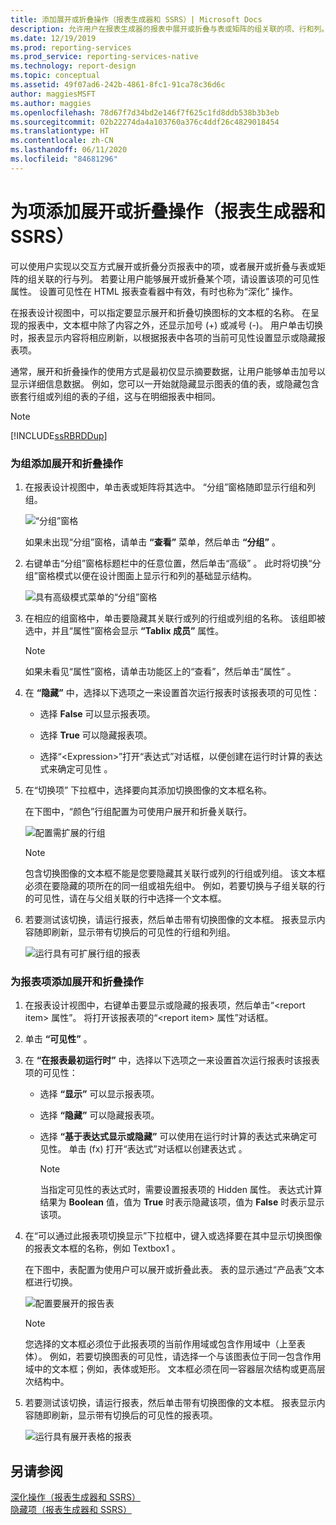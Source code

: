 ```yaml
---
title: 添加展开或折叠操作（报表生成器和 SSRS）| Microsoft Docs
description: 允许用户在报表生成器的报表中展开或折叠与表或矩阵的组关联的项、行和列。
ms.date: 12/19/2019
ms.prod: reporting-services
ms.prod_service: reporting-services-native
ms.technology: report-design
ms.topic: conceptual
ms.assetid: 49f07ad6-242b-4861-8fc1-91ca78c36d6c
author: maggiesMSFT
ms.author: maggies
ms.openlocfilehash: 78d67f7d34bd2e146f7f625c1fd8ddb538b3b3eb
ms.sourcegitcommit: 02b22274da4a103760a376c4ddf26c4829018454
ms.translationtype: HT
ms.contentlocale: zh-CN
ms.lasthandoff: 06/11/2020
ms.locfileid: "84681296"
---
```

# <a name="add-an-expand-or-collapse-action-to-an-item-report-builder--ssrs"></a>为项添加展开或折叠操作（报表生成器和 SSRS）
  可以使用户实现以交互方式展开或折叠分页报表中的项，或者展开或折叠与表或矩阵的组关联的行与列。 若要让用户能够展开或折叠某个项，请设置该项的可见性属性。 设置可见性在 HTML 报表查看器中有效，有时也称为“深化”  操作。  
  
 在报表设计视图中，可以指定要显示展开和折叠切换图标的文本框的名称。 在呈现的报表中，文本框中除了内容之外，还显示加号 (+) 或减号 (-)。 用户单击切换时，报表显示内容将相应刷新，以根据报表中各项的当前可见性设置显示或隐藏报表项。  
  
 通常，展开和折叠操作的使用方式是最初仅显示摘要数据，让用户能够单击加号以显示详细信息数据。 例如，您可以一开始就隐藏显示图表的值的表，或隐藏包含嵌套行组或列组的表的子组，这与在明细报表中相同。  
  
> [!NOTE]  
>  [!INCLUDE[ssRBRDDup](../../includes/ssrbrddup-md.md)]  
  
### <a name="to-add-expand-and-collapse-action-to-a-group"></a>为组添加展开和折叠操作  
  
1.  在报表设计视图中，单击表或矩阵将其选中。 “分组”窗格随即显示行组和列组。  
  
     ![“分组”窗格](../../reporting-services/report-design/media/groupingpane.png "“分组”窗格")  
  
     如果未出现“分组”窗格，请单击 **“查看”** 菜单，然后单击 **“分组”** 。  
  
2.  右键单击“分组”窗格标题栏中的任意位置，然后单击“高级”  。 此时将切换“分组”窗格模式以便在设计图面上显示行和列的基础显示结构。  
  
     ![具有高级模式菜单的“分组”窗格](../../reporting-services/report-design/media/groupingpane-advancedmode.png "具有高级模式菜单的“分组”窗格")  
  
3.  在相应的组窗格中，单击要隐藏其关联行或列的行组或列组的名称。 该组即被选中，并且“属性”窗格会显示 **“Tablix 成员”** 属性。  
  
    > [!NOTE]  
    >  如果未看见“属性”窗格，请单击功能区上的“查看”，然后单击“属性”   。  
  
4.  在 **“隐藏”** 中，选择以下选项之一来设置首次运行报表时该报表项的可见性：  
  
    -   选择 **False** 可以显示报表项。  
  
    -   选择 **True** 可以隐藏报表项。  
  
    -   选择“\<Expression>”打开“表达式”对话框，以便创建在运行时计算的表达式来确定可见性 。  
  
5.  在“切换项”  下拉框中，选择要向其添加切换图像的文本框名称。  
  
     在下图中，“颜色”行组配置为可使用户展开和折叠关联行。  
  
     ![配置需扩展的行组](../../reporting-services/report-design/media/expandcollapse-confighiddentoggleitemwithnumbers.png "配置需扩展的行组")  
  
    > [!NOTE]  
    >  包含切换图像的文本框不能是您要隐藏其关联行或列的行组或列组。 该文本框必须在要隐藏的项所在的同一组或祖先组中。 例如，若要切换与子组关联的行的可见性，请在与父组关联的行中选择一个文本框。  
  
6.  若要测试该切换，请运行报表，然后单击带有切换图像的文本框。 报表显示内容随即刷新，显示带有切换后的可见性的行组和列组。  
  
     ![运行具有可扩展行组的报表](../../reporting-services/report-design/media/expandcollapse-runreport-rowgroup.png "运行具有可扩展行组的报表")  
  
### <a name="to-add-expand-and-collapse-action-to-a-report-item"></a>为报表项添加展开和折叠操作  
  
1.  在报表设计视图中，右键单击要显示或隐藏的报表项，然后单击“\<report item> 属性”。 将打开该报表项的“\<report item> 属性”对话框。  
  
2.  单击 **“可见性”** 。  
  
3.  在 **“在报表最初运行时”** 中，选择以下选项之一来设置首次运行报表时该报表项的可见性：  
  
    -   选择 **“显示”** 可以显示报表项。  
  
    -   选择 **“隐藏”** 可以隐藏报表项。  
  
    -   选择 **“基于表达式显示或隐藏”** 可以使用在运行时计算的表达式来确定可见性。 单击 (fx) 打开“表达式”对话框以创建表达式   。  
  
        > [!NOTE]  
        >  当指定可见性的表达式时，需要设置报表项的 Hidden 属性。 表达式计算结果为 **Boolean** 值，值为 **True** 时表示隐藏该项，值为 **False** 时表示显示该项。  
  
4.  在“可以通过此报表项切换显示”下拉框中，键入或选择要在其中显示切换图像的报表文本框的名称，例如 Textbox1  。  
  
     在下图中，表配置为使用户可以展开或折叠此表。 表的显示通过“产品表”文本框进行切换。  
  
     ![配置要展开的报告表](../../reporting-services/report-design/media/expandcollapse-reporttable.png "配置需展开的报表表格")  
  
    > [!NOTE]  
    >  您选择的文本框必须位于此报表项的当前作用域或包含作用域中（上至表体）。 例如，若要切换图表的可见性，请选择一个与该图表位于同一包含作用域中的文本框；例如，表体或矩形。 文本框必须在同一容器层次结构或更高层次结构中。  
  
5.  若要测试该切换，请运行报表，然后单击带有切换图像的文本框。 报表显示内容随即刷新，显示带有切换后的可见性的报表项。  
  
     ![运行具有展开表格的报表](../../reporting-services/report-design/media/expandcollapse-runreport-reporttable.png "运行具有展开表格的报表")  
  
## <a name="see-also"></a>另请参阅  
 [深化操作（报表生成器和 SSRS）](../../reporting-services/report-design/drilldown-action-report-builder-and-ssrs.md)   
 [隐藏项（报表生成器和 SSRS）](../../reporting-services/report-builder/hide-an-item-report-builder-and-ssrs.md)  
  
  
